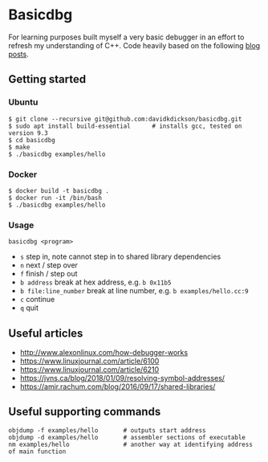 # Basicdbg

For learning purposes built myself a very basic debugger in an effort to refresh my
understanding of C++. Code heavily based on the following [blog posts](https://blog.tartanllama.xyz/writing-a-linux-debugger-setup/).

## Getting started
### Ubuntu
```
$ git clone --recursive git@github.com:davidkdickson/basicdbg.git
$ sudo apt install build-essential      # installs gcc, tested on version 9.3
$ cd basicdbg
$ make
$ ./basicdbg examples/hello
```

### Docker
```
$ docker build -t basicdbg .
$ docker run -it /bin/bash
$ ./basicdbg examples/hello
```

### Usage
```
basicdbg <program>
```
- `s` step in, note cannot step in to shared library dependencies
- `n` next / step over
- `f` finish / step out
- `b address` break at hex address, e.g. `b 0x11b5`
- `b file:line_number` break at line number, e.g. `b examples/hello.cc:9`
- `c` continue
- `q` quit

## Useful articles
- http://www.alexonlinux.com/how-debugger-works
- https://www.linuxjournal.com/article/6100
- https://www.linuxjournal.com/article/6210
- https://jvns.ca/blog/2018/01/09/resolving-symbol-addresses/
- https://amir.rachum.com/blog/2016/09/17/shared-libraries/

## Useful supporting commands
```
objdump -f examples/hello       # outputs start address
objdump -d examples/hello       # assembler sections of executable
nm examples/hello               # another way at identifying address of main function
```
